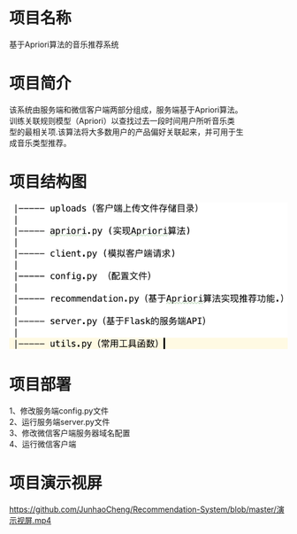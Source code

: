 # 项目名称  
基于Apriori算法的音乐推荐系统  

# 项目简介  
该系统由服务端和微信客户端两部分组成，服务端基于Apriori算法。  
训练关联规则模型（Apriori）以查找过去一段时间用户所听音乐类  
型的最相关项.该算法将大多数用户的产品偏好关联起来，并可用于生  
成音乐类型推荐。  

# 项目结构图  
![Image text](https://github.com/JunhaoCheng/Recommendation-System/blob/master/项目结构图.png)  

# 项目部署  
1、修改服务端config.py文件  
2、运行服务端server.py文件  
3、修改微信客户端服务器域名配置  
4、运行微信客户端  

# 项目演示视屏  
https://github.com/JunhaoCheng/Recommendation-System/blob/master/演示视屏.mp4
